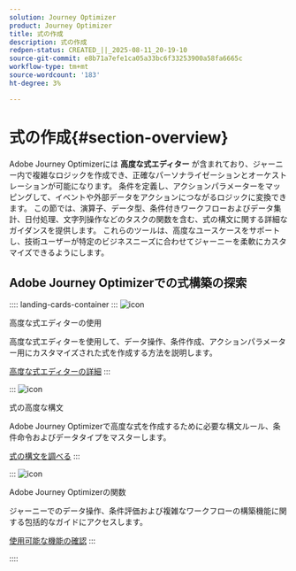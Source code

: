 ```yaml
---
solution: Journey Optimizer
product: Journey Optimizer
title: 式の作成
description: 式の作成
redpen-status: CREATED_||_2025-08-11_20-19-10
source-git-commit: e8b71a7efe1ca05a33bc6f33253900a58fa6665c
workflow-type: tm+mt
source-wordcount: '183'
ht-degree: 3%

---
```



# 式の作成{#section-overview}

Adobe Journey Optimizerには **高度な式エディター** が含まれており、ジャーニー内で複雑なロジックを作成でき、正確なパーソナライゼーションとオーケストレーションが可能になります。 条件を定義し、アクションパラメーターをマッピングして、イベントや外部データをアクションにつながるロジックに変換できます。 この節では、演算子、データ型、条件付きワークフローおよびデータ集計、日付処理、文字列操作などのタスクの関数を含む、式の構文に関する詳細なガイダンスを提供します。 これらのツールは、高度なユースケースをサポートし、技術ユーザーが特定のビジネスニーズに合わせてジャーニーを柔軟にカスタマイズできるようにします。

## Adobe Journey Optimizerでの式構築の探索

:::: landing-cards-container
:::
![icon](https://cdn.experienceleague.adobe.com/icons/screwdriver-wrench.svg?lang=ja)

高度な式エディターの使用

高度な式エディターを使用して、データ操作、条件作成、アクションパラメーター用にカスタマイズされた式を作成する方法を説明します。

[高度な式エディターの詳細](../using/building-journeys/expression/expressionadvanced.md)
:::

:::
![icon](https://cdn.experienceleague.adobe.com/icons/code-branch.svg?lang=ja)

式の高度な構文

Adobe Journey Optimizerで高度な式を作成するために必要な構文ルール、条件命令およびデータタイプをマスターします。

[式の構文を調べる](syntax-landing-page.md)
:::

:::
![icon](https://cdn.experienceleague.adobe.com/icons/puzzle-piece.svg?lang=ja)

Adobe Journey Optimizerの関数

ジャーニーでのデータ操作、条件評価および複雑なワークフローの構築機能に関する包括的なガイドにアクセスします。

[使用可能な機能の確認](main-functions-journey-landing-page.md)
:::

::::
